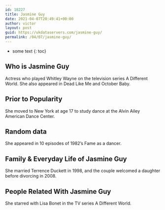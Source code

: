 ```yaml
---
id: 18227
title: Jasmine Guy
date: 2021-04-07T20:49:41+00:00
author: victor
layout: post
guid: https://ukdataservers.com/jasmine-guy/
permalink: /04/07/jasmine-guy/
---
```


* some text
{: toc}


## Who is Jasmine Guy



Actress who played Whitley Wayne on the television series A Different World. She also appeared in Dead Like Me and October Baby.

                
                
                
## Prior to Popularity



She moved to New York at age 17 to study dance at the Alvin Ailey American Dance Center.

                
                
                
## Random data



She appeared in 10 episodes of 1982&#8217;s Fame as a dancer.

                
                
                
## Family & Everyday Life of Jasmine Guy



She married Terrence Duckett in 1998, and the couple welcomed a daughter before divorcing in 2008.

                
                
                
## People Related With Jasmine Guy



She starred with Lisa Bonet in the TV series A Different World.

                
              
            
          
          
          